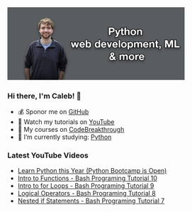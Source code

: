 <img src="github-cover-photo-my-face.jpg" width="400px" />

### Hi there, I'm Caleb! 🍛

- 💰 Sponor me on [GitHub](https://github.com/sponsors/CalebCurry)
- 🎥 Watch my tutorials on [YouTube](https://www.youtube.com/calebthevideomaker2)
- 📗 My courses on [CodeBreakthrough](https://www.codebreakthrough.com)
- 🤔 I’m currently studying: [Python](https://www.youtube.com/watch?v=s3IvdkCq2_c&t=4254s)

### Latest YouTube Videos
<!-- YOUTUBE:START -->
- [Learn Python this Year &lpar;Python Bootcamp is Open&rpar;](https://www.youtube.com/watch?v=LI7gnWoKzms)
- [Intro to Functions - Bash Programing Tutorial 10](https://www.youtube.com/watch?v=GypUy6ozk4Y)
- [Intro to for Loops - Bash Programing Tutorial 9](https://www.youtube.com/watch?v=D53L7MkYvys)
- [Logical Operators - Bash Programing Tutorial 8](https://www.youtube.com/watch?v=sDRHmbRlNT8)
- [Nested if Statements - Bash Programing Tutorial 7](https://www.youtube.com/watch?v=w7j4bpgoBik)
<!-- YOUTUBE:END -->
